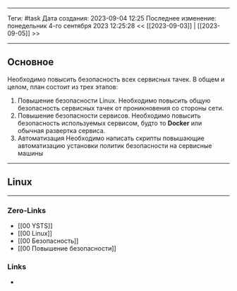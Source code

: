 ___
Теги: #task
Дата создания: 2023-09-04 12:25 
Последнее изменение: понедельник 4-го сентября 2023 12:25:28
<< [[2023-09-03]] | [[2023-09-05]] >> 
___
## Основное

Необходимо повысить безопасность всех сервисных тачек. В общем и целом, план состоит из трех этапов:
1. Повышение безопасности Linux.
	Необходимо повысить общую безопасность сервисных тачек от проникновения со стороны сети.
2. Повышение безопасности сервисов.
	Необходимо повысить безопасность используемых сервисом, будто то **Docker** или обычная развертка сервиса.
3. Автоматизация
	Необходимо написать скрипты повышающие автоматизацию установки политик безопасности на сервисные машины

___

## Linux



---
### Zero-Links
- [[00 YSTS]]
- [[00 Linux]]
- [[00 Безопасность]]
- [[00 Повышение безопасности]]

### Links
- 
